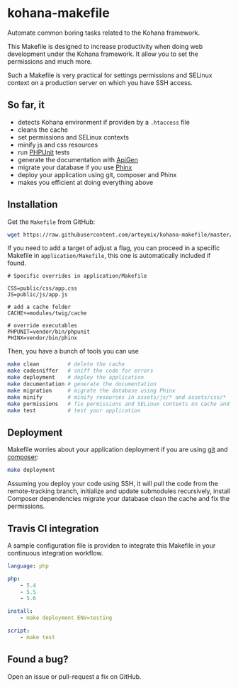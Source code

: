 kohana-makefile
===============
Automate common boring tasks related to the Kohana framework.

This Makefile is designed to increase productivity when doing web development
under the Kohana framework. It allow you to set the permissions and much more.

Such a Makefile is very practical for settings permissions and SELinux context
on a production server on which you have SSH access.

So far, it
----------
* detects Kohana environment if providen by a `.htaccess` file
* cleans the cache
* set permissions and SELinux contexts
* minify js and css resources
* run [PHPUnit](https://phpunit.de/) tests
* generate the documentation with [ApiGen](http://apigen.org)
* migrate your database if you use [Phinx](http://phinx.org/)
* deploy your application using git, composer and Phinx
* makes you efficient at doing everything above

Installation
------------
Get the `Makefile` from GitHub:
```bash
wget https://raw.githubusercontent.com/arteymix/kohana-makefile/master/Makefile
```

If you need to add a target of adjust a flag, you can proceed in a specific
Makefile in `application/Makefile`, this one is automatically included if found.
```make
# Specific overrides in application/Makefile

CSS=public/css/app.css
JS=public/js/app.js

# add a cache folder
CACHE+=modules/twig/cache

# override executables
PHPUNIT=vendor/bin/phpunit
PHINX=vendor/bin/phinx
```

Then, you have a bunch of tools you can use
```bash
make clean         # delete the cache
make codesniffer   # sniff the code for errors
make deployment    # deploy the application
make documentation # generate the documentation
make migration     # migrate the database using Phinx
make minify        # minify resources in assets/js/* and assets/css/*
make permissions   # fix permissions and SELinux contexts on cache and logs
make test          # test your application
```

Deployment
----------
Makefile worries about your application deployment if you are using
[git](https://git-scm.com) and [composer](http://getcomposer.org):
```bash
make deployment
```
Assuming you deploy your code using SSH, it will pull the code from the
remote-tracking branch, initialize and update submodules recursively, install
Composer dependencies migrate your database clean the cache and fix the
permissions.

Travis CI integration
---------------------
A sample configuration file is providen to integrate this Makefile in your
continuous integration workflow.
```yml
language: php

php:
    - 5.4
    - 5.5
    - 5.6

install:
    - make deployment ENV=testing

script:
    - make test
```

Found a bug?
------------
Open an issue or pull-request a fix on GitHub.

